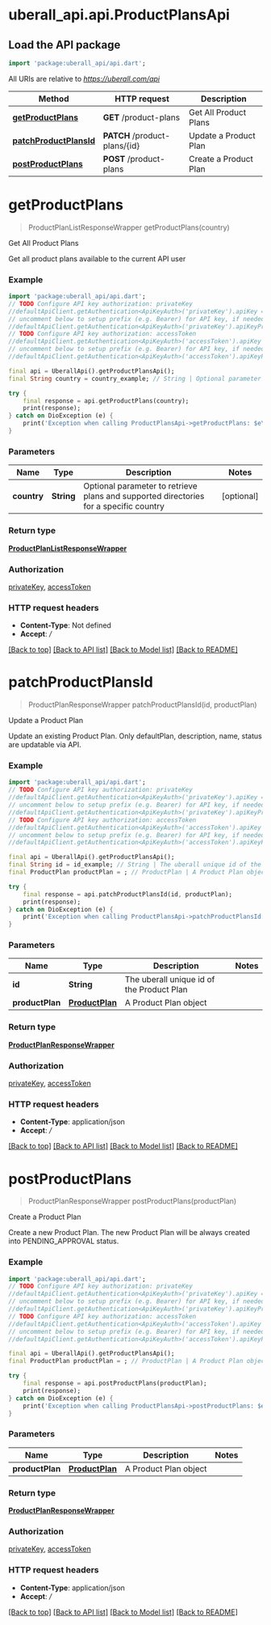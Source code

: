 # uberall_api.api.ProductPlansApi

## Load the API package
```dart
import 'package:uberall_api/api.dart';
```

All URIs are relative to *https://uberall.com/api*

Method | HTTP request | Description
------------- | ------------- | -------------
[**getProductPlans**](ProductPlansApi.md#getproductplans) | **GET** /product-plans | Get All Product Plans
[**patchProductPlansId**](ProductPlansApi.md#patchproductplansid) | **PATCH** /product-plans/{id} | Update a Product Plan
[**postProductPlans**](ProductPlansApi.md#postproductplans) | **POST** /product-plans | Create a Product Plan


# **getProductPlans**
> ProductPlanListResponseWrapper getProductPlans(country)

Get All Product Plans

Get all product plans available to the current API user

### Example
```dart
import 'package:uberall_api/api.dart';
// TODO Configure API key authorization: privateKey
//defaultApiClient.getAuthentication<ApiKeyAuth>('privateKey').apiKey = 'YOUR_API_KEY';
// uncomment below to setup prefix (e.g. Bearer) for API key, if needed
//defaultApiClient.getAuthentication<ApiKeyAuth>('privateKey').apiKeyPrefix = 'Bearer';
// TODO Configure API key authorization: accessToken
//defaultApiClient.getAuthentication<ApiKeyAuth>('accessToken').apiKey = 'YOUR_API_KEY';
// uncomment below to setup prefix (e.g. Bearer) for API key, if needed
//defaultApiClient.getAuthentication<ApiKeyAuth>('accessToken').apiKeyPrefix = 'Bearer';

final api = UberallApi().getProductPlansApi();
final String country = country_example; // String | Optional parameter to retrieve plans and supported directories for a specific country

try {
    final response = api.getProductPlans(country);
    print(response);
} catch on DioException (e) {
    print('Exception when calling ProductPlansApi->getProductPlans: $e\n');
}
```

### Parameters

Name | Type | Description  | Notes
------------- | ------------- | ------------- | -------------
 **country** | **String**| Optional parameter to retrieve plans and supported directories for a specific country | [optional] 

### Return type

[**ProductPlanListResponseWrapper**](ProductPlanListResponseWrapper.md)

### Authorization

[privateKey](../README.md#privateKey), [accessToken](../README.md#accessToken)

### HTTP request headers

 - **Content-Type**: Not defined
 - **Accept**: */*

[[Back to top]](#) [[Back to API list]](../README.md#documentation-for-api-endpoints) [[Back to Model list]](../README.md#documentation-for-models) [[Back to README]](../README.md)

# **patchProductPlansId**
> ProductPlanResponseWrapper patchProductPlansId(id, productPlan)

Update a Product Plan

Update an existing Product Plan. Only defaultPlan, description, name, status are updatable via API.

### Example
```dart
import 'package:uberall_api/api.dart';
// TODO Configure API key authorization: privateKey
//defaultApiClient.getAuthentication<ApiKeyAuth>('privateKey').apiKey = 'YOUR_API_KEY';
// uncomment below to setup prefix (e.g. Bearer) for API key, if needed
//defaultApiClient.getAuthentication<ApiKeyAuth>('privateKey').apiKeyPrefix = 'Bearer';
// TODO Configure API key authorization: accessToken
//defaultApiClient.getAuthentication<ApiKeyAuth>('accessToken').apiKey = 'YOUR_API_KEY';
// uncomment below to setup prefix (e.g. Bearer) for API key, if needed
//defaultApiClient.getAuthentication<ApiKeyAuth>('accessToken').apiKeyPrefix = 'Bearer';

final api = UberallApi().getProductPlansApi();
final String id = id_example; // String | The uberall unique id of the Product Plan
final ProductPlan productPlan = ; // ProductPlan | A Product Plan object

try {
    final response = api.patchProductPlansId(id, productPlan);
    print(response);
} catch on DioException (e) {
    print('Exception when calling ProductPlansApi->patchProductPlansId: $e\n');
}
```

### Parameters

Name | Type | Description  | Notes
------------- | ------------- | ------------- | -------------
 **id** | **String**| The uberall unique id of the Product Plan | 
 **productPlan** | [**ProductPlan**](ProductPlan.md)| A Product Plan object | 

### Return type

[**ProductPlanResponseWrapper**](ProductPlanResponseWrapper.md)

### Authorization

[privateKey](../README.md#privateKey), [accessToken](../README.md#accessToken)

### HTTP request headers

 - **Content-Type**: application/json
 - **Accept**: */*

[[Back to top]](#) [[Back to API list]](../README.md#documentation-for-api-endpoints) [[Back to Model list]](../README.md#documentation-for-models) [[Back to README]](../README.md)

# **postProductPlans**
> ProductPlanResponseWrapper postProductPlans(productPlan)

Create a Product Plan

Create a new Product Plan. The new Product Plan will be always created into PENDING_APPROVAL status.

### Example
```dart
import 'package:uberall_api/api.dart';
// TODO Configure API key authorization: privateKey
//defaultApiClient.getAuthentication<ApiKeyAuth>('privateKey').apiKey = 'YOUR_API_KEY';
// uncomment below to setup prefix (e.g. Bearer) for API key, if needed
//defaultApiClient.getAuthentication<ApiKeyAuth>('privateKey').apiKeyPrefix = 'Bearer';
// TODO Configure API key authorization: accessToken
//defaultApiClient.getAuthentication<ApiKeyAuth>('accessToken').apiKey = 'YOUR_API_KEY';
// uncomment below to setup prefix (e.g. Bearer) for API key, if needed
//defaultApiClient.getAuthentication<ApiKeyAuth>('accessToken').apiKeyPrefix = 'Bearer';

final api = UberallApi().getProductPlansApi();
final ProductPlan productPlan = ; // ProductPlan | A Product Plan object

try {
    final response = api.postProductPlans(productPlan);
    print(response);
} catch on DioException (e) {
    print('Exception when calling ProductPlansApi->postProductPlans: $e\n');
}
```

### Parameters

Name | Type | Description  | Notes
------------- | ------------- | ------------- | -------------
 **productPlan** | [**ProductPlan**](ProductPlan.md)| A Product Plan object | 

### Return type

[**ProductPlanResponseWrapper**](ProductPlanResponseWrapper.md)

### Authorization

[privateKey](../README.md#privateKey), [accessToken](../README.md#accessToken)

### HTTP request headers

 - **Content-Type**: application/json
 - **Accept**: */*

[[Back to top]](#) [[Back to API list]](../README.md#documentation-for-api-endpoints) [[Back to Model list]](../README.md#documentation-for-models) [[Back to README]](../README.md)

